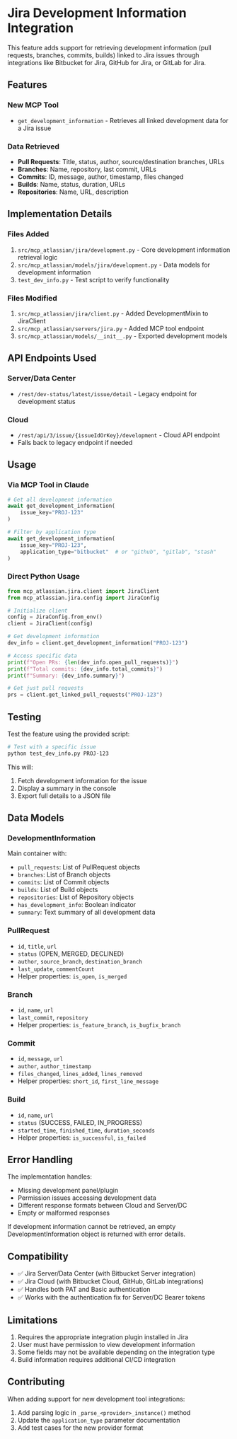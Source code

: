 # Jira Development Information Integration

This feature adds support for retrieving development information (pull requests, branches, commits, builds) linked to Jira issues through integrations like Bitbucket for Jira, GitHub for Jira, or GitLab for Jira.

## Features

### New MCP Tool
- `get_development_information` - Retrieves all linked development data for a Jira issue

### Data Retrieved
- **Pull Requests**: Title, status, author, source/destination branches, URLs
- **Branches**: Name, repository, last commit, URLs  
- **Commits**: ID, message, author, timestamp, files changed
- **Builds**: Name, status, duration, URLs
- **Repositories**: Name, URL, description

## Implementation Details

### Files Added
1. `src/mcp_atlassian/jira/development.py` - Core development information retrieval logic
2. `src/mcp_atlassian/models/jira/development.py` - Data models for development information
3. `test_dev_info.py` - Test script to verify functionality

### Files Modified
1. `src/mcp_atlassian/jira/client.py` - Added DevelopmentMixin to JiraClient
2. `src/mcp_atlassian/servers/jira.py` - Added MCP tool endpoint
3. `src/mcp_atlassian/models/__init__.py` - Exported development models

## API Endpoints Used

### Server/Data Center
- `/rest/dev-status/latest/issue/detail` - Legacy endpoint for development status

### Cloud
- `/rest/api/3/issue/{issueIdOrKey}/development` - Cloud API endpoint
- Falls back to legacy endpoint if needed

## Usage

### Via MCP Tool in Claude
```python
# Get all development information
await get_development_information(
    issue_key="PROJ-123"
)

# Filter by application type
await get_development_information(
    issue_key="PROJ-123",
    application_type="bitbucket"  # or "github", "gitlab", "stash"
)
```

### Direct Python Usage
```python
from mcp_atlassian.jira.client import JiraClient
from mcp_atlassian.jira.config import JiraConfig

# Initialize client
config = JiraConfig.from_env()
client = JiraClient(config)

# Get development information
dev_info = client.get_development_information("PROJ-123")

# Access specific data
print(f"Open PRs: {len(dev_info.open_pull_requests)}")
print(f"Total commits: {dev_info.total_commits}")
print(f"Summary: {dev_info.summary}")

# Get just pull requests
prs = client.get_linked_pull_requests("PROJ-123")
```

## Testing

Test the feature using the provided script:

```bash
# Test with a specific issue
python test_dev_info.py PROJ-123
```

This will:
1. Fetch development information for the issue
2. Display a summary in the console
3. Export full details to a JSON file

## Data Models

### DevelopmentInformation
Main container with:
- `pull_requests`: List of PullRequest objects
- `branches`: List of Branch objects
- `commits`: List of Commit objects
- `builds`: List of Build objects
- `repositories`: List of Repository objects
- `has_development_info`: Boolean indicator
- `summary`: Text summary of all development data

### PullRequest
- `id`, `title`, `url`
- `status` (OPEN, MERGED, DECLINED)
- `author`, `source_branch`, `destination_branch`
- `last_update`, `commentCount`
- Helper properties: `is_open`, `is_merged`

### Branch
- `id`, `name`, `url`
- `last_commit`, `repository`
- Helper properties: `is_feature_branch`, `is_bugfix_branch`

### Commit
- `id`, `message`, `url`
- `author`, `author_timestamp`
- `files_changed`, `lines_added`, `lines_removed`
- Helper properties: `short_id`, `first_line_message`

### Build
- `id`, `name`, `url`
- `status` (SUCCESS, FAILED, IN_PROGRESS)
- `started_time`, `finished_time`, `duration_seconds`
- Helper properties: `is_successful`, `is_failed`

## Error Handling

The implementation handles:
- Missing development panel/plugin
- Permission issues accessing development data
- Different response formats between Cloud and Server/DC
- Empty or malformed responses

If development information cannot be retrieved, an empty DevelopmentInformation object is returned with error details.

## Compatibility

- ✅ Jira Server/Data Center (with Bitbucket Server integration)
- ✅ Jira Cloud (with Bitbucket Cloud, GitHub, GitLab integrations)
- ✅ Handles both PAT and Basic authentication
- ✅ Works with the authentication fix for Server/DC Bearer tokens

## Limitations

1. Requires the appropriate integration plugin installed in Jira
2. User must have permission to view development information
3. Some fields may not be available depending on the integration type
4. Build information requires additional CI/CD integration

## Contributing

When adding support for new development tool integrations:
1. Add parsing logic in `_parse_<provider>_instance()` method
2. Update the `application_type` parameter documentation
3. Add test cases for the new provider format
